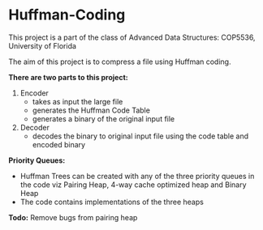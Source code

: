 # Huffman-Coding
This project is a part of the class of Advanced Data Structures: COP5536, University of Florida

The aim of this project is to compress a file using Huffman coding. 

**There are two parts to this project:**
1. Encoder
    - takes as input the large file 
    - generates the Huffman Code Table
    - generates a binary of the original input file
2. Decoder
    - decodes the binary to original input file using the code table and encoded binary
    
**Priority Queues:**
- Huffman Trees can be created with any of the three priority queues in the code viz Pairing Heap, 4-way cache optimized heap and Binary Heap
- The code contains implementations of the three heaps

**Todo:**
Remove bugs from pairing heap